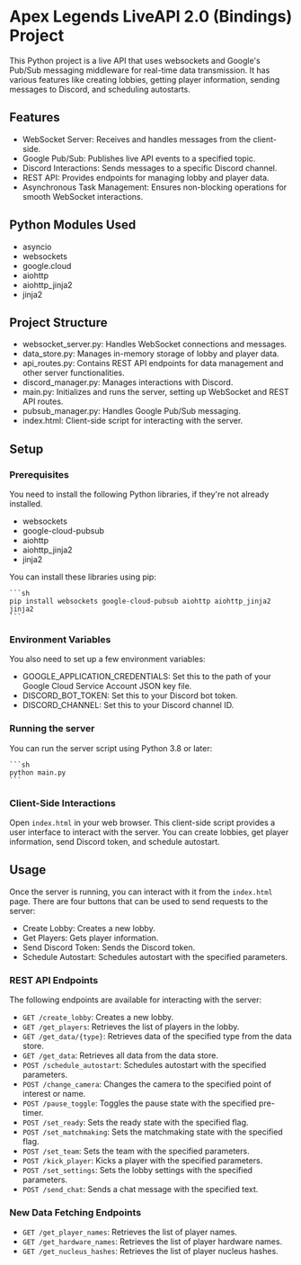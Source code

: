 # Apex Legends LiveAPI 2.0 (Bindings) Project

This Python project is a live API that uses websockets and Google's Pub/Sub messaging middleware for real-time data transmission. It has various features like creating lobbies, getting player information, sending messages to Discord, and scheduling autostarts.

## Features
* WebSocket Server: Receives and handles messages from the client-side.
* Google Pub/Sub: Publishes live API events to a specified topic.
* Discord Interactions: Sends messages to a specific Discord channel.
* REST API: Provides endpoints for managing lobby and player data.
* Asynchronous Task Management: Ensures non-blocking operations for smooth WebSocket interactions.

## Python Modules Used
* asyncio
* websockets
* google.cloud
* aiohttp
* aiohttp_jinja2
* jinja2

## Project Structure
* websocket_server.py: Handles WebSocket connections and messages.
* data_store.py: Manages in-memory storage of lobby and player data.
* api_routes.py: Contains REST API endpoints for data management and other server functionalities.
* discord_manager.py: Manages interactions with Discord.
* main.py: Initializes and runs the server, setting up WebSocket and REST API routes.
* pubsub_manager.py: Handles Google Pub/Sub messaging.
* index.html: Client-side script for interacting with the server.

## Setup

### Prerequisites
You need to install the following Python libraries, if they're not already installed.
* websockets
* google-cloud-pubsub
* aiohttp
* aiohttp_jinja2
* jinja2

You can install these libraries using pip:

    ```sh
    pip install websockets google-cloud-pubsub aiohttp aiohttp_jinja2 jinja2
    ```

### Environment Variables
You also need to set up a few environment variables:
* GOOGLE_APPLICATION_CREDENTIALS: Set this to the path of your Google Cloud Service Account JSON key file.
* DISCORD_BOT_TOKEN: Set this to your Discord bot token.
* DISCORD_CHANNEL: Set this to your Discord channel ID.

### Running the server
You can run the server script using Python 3.8 or later:

    ```sh
    python main.py
    ```

### Client-Side Interactions
Open `index.html` in your web browser. This client-side script provides a user interface to interact with the server. You can create lobbies, get player information, send Discord token, and schedule autostart.

## Usage
Once the server is running, you can interact with it from the `index.html` page. There are four buttons that can be used to send requests to the server:
* Create Lobby: Creates a new lobby.
* Get Players: Gets player information.
* Send Discord Token: Sends the Discord token.
* Schedule Autostart: Schedules autostart with the specified parameters.

### REST API Endpoints
The following endpoints are available for interacting with the server:
* `GET /create_lobby`: Creates a new lobby.
* `GET /get_players`: Retrieves the list of players in the lobby.
* `GET /get_data/{type}`: Retrieves data of the specified type from the data store.
* `GET /get_data`: Retrieves all data from the data store.
* `POST /schedule_autostart`: Schedules autostart with the specified parameters.
* `POST /change_camera`: Changes the camera to the specified point of interest or name.
* `POST /pause_toggle`: Toggles the pause state with the specified pre-timer.
* `POST /set_ready`: Sets the ready state with the specified flag.
* `POST /set_matchmaking`: Sets the matchmaking state with the specified flag.
* `POST /set_team`: Sets the team with the specified parameters.
* `POST /kick_player`: Kicks a player with the specified parameters.
* `POST /set_settings`: Sets the lobby settings with the specified parameters.
* `POST /send_chat`: Sends a chat message with the specified text.

### New Data Fetching Endpoints
* `GET /get_player_names`: Retrieves the list of player names.
* `GET /get_hardware_names`: Retrieves the list of player hardware names.
* `GET /get_nucleus_hashes`: Retrieves the list of player nucleus hashes.